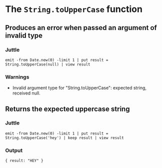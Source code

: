 # The `String.toUpperCase` function

## Produces an error when passed an argument of invalid type

### Juttle

    emit -from Date.new(0) -limit 1 | put result = String.toUpperCase(null) | view result

### Warnings

  * Invalid argument type for "String.toUpperCase": expected string, received null.

## Returns the expected uppercase string

### Juttle

    emit -from Date.new(0) -limit 1 | put result = String.toUpperCase('hey') | keep result | view result

### Output
    
    { result: "HEY" }
